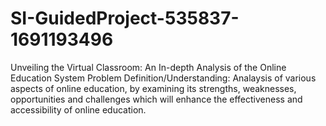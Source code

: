 # SI-GuidedProject-535837-1691193496
Unveiling the Virtual Classroom: An In-depth Analysis of the Online Education System
Problem Definition/Understanding: Analaysis of various aspects of online education, by examining its strengths, weaknesses, opportunities and challenges which will enhance the effectiveness and accessibility of online education.
